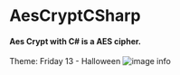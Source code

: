 # AesCryptCSharp
#### Aes Crypt with C# is a AES cipher.

Theme: Friday 13 - Halloween
![image info](https://i.imgur.com/C43iKhD.png)
